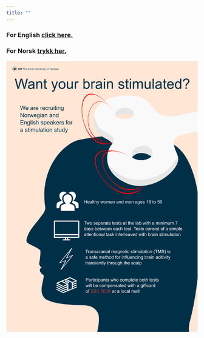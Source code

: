 ```yaml
---
title: ""
---
```


### For **English** [click here.](https://uitpsypro.github.io/1/eng-info)


### For **Norsk** [trykk her.](https://uitpsypro.github.io/1/nor-info)


![test](/pictures/poster.png)

